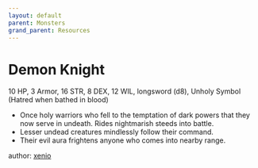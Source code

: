 ```yaml
---
layout: default
parent: Monsters
grand_parent: Resources 
--- 
```


# Demon Knight

10 HP, 3 Armor, 16 STR, 8 DEX, 12 WIL, longsword (d8), Unholy Symbol (Hatred when bathed in blood)  

- Once holy warriors who fell to the temptation of dark powers that they now serve in undeath.   Rides nightmarish steeds into battle.  
- Lesser undead creatures mindlessly follow their command.  
- Their evil aura frightens anyone who comes into nearby range.  

author: [xenio](https://xenioinabottle.blogspot.com) 
